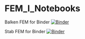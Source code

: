 # FEM_I_Notebooks

Balken FEM for Binder [![Binder](https://mybinder.org/badge_logo.svg)](https://mybinder.org/v2/gh/steffenbeese/FEM_I_Notebooks/main?urlpath=%2Fdoc%2Ftree%2FNotebook_BalkenFEM.md)


Stab FEM for Binder [![Binder](https://mybinder.org/badge_logo.svg)](https://mybinder.org/v2/gh/steffenbeese/FEM_I_Notebooks/main?urlpath=%2Fdoc%2Ftree%2FNotebook_StabFEM.ipynb)